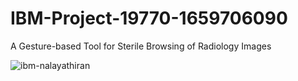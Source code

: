 # IBM-Project-19770-1659706090
A Gesture-based Tool for Sterile Browsing of Radiology Images








![ibm-nalayathiran](https://user-images.githubusercontent.com/89150003/194904294-1809aba3-5201-4a2b-8fbc-d98f6d56011c.svg)
